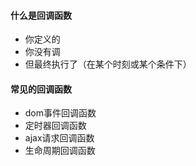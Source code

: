 #### 什么是回调函数

- 你定义的
- 你没有调
- 但最终执行了（在某个时刻或某个条件下）

#### 常见的回调函数

- dom事件回调函数
- 定时器回调函数
- ajax请求回调函数
- 生命周期回调函数

